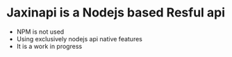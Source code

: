 # Jaxinapi is a Nodejs based Resful api
* NPM is not used
* Using exclusively nodejs api native features
* It is a work in progress
